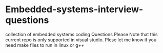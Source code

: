 # Embedded-systems-interview-questions
collection of embedded systems coding Questions 
Please Note that this current repo is only supported in visual studio.
Plese let me know if you need make files to run in linux or g++ 
